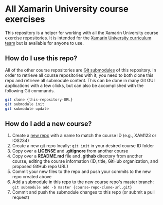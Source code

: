 # All Xamarin University course exercises

This repository is a helper for working with all the Xamarin University course exercise repositories. It is intended for the [Xamarin University curriculum team](https://university.xamarin.com/team) but is available for anyone to use.

## How do I use this repo?

All of the other course repositories are [Git submodules](https://git-scm.com/book/en/v2/Git-Tools-Submodules) of this repository. In order to retrieve all course repositories with it, you need to both clone this repo and retrieve all submodule content. This can be done in many Git GUI applications with a few clicks, but can also be accomplished with the following Git commands.

```bash
git clone {this-repository-URL}
git submodule init
git submodule update
```

## How do I add a new course?

1. Create a [new repo](https://github.com/organizations/XamarinUniversity/repositories/new) with a name to match the course ID (e.g., XAM123 or IOS234)
2. Create a new git repo locally: `git init` in your desired course ID folder
3. Copy over a **LICENSE** and **.gitignore** from another course
4. Copy over a **README.md** file and **.github** directory from another course, editing the course information (ID, title, GitHub organization, and proposed GitHub repo URL)
5. Commit your new files to the repo and push your commits to the new repo created above
6. Add a submodule in this repo to the new course repo's master branch: `git submodule add -b master {course-repo-clone-url.git}`
7. Commit and push the submodule changes to this repo (or submit a pull request)
